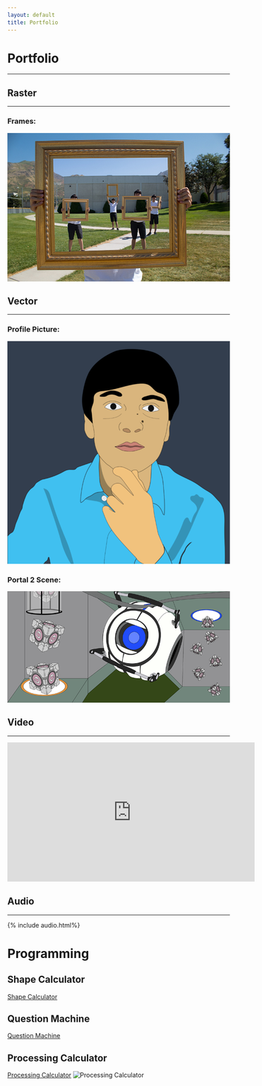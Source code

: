 ```yaml
---
layout: default
title: Portfolio
---
```


# Portfolio
---

## Raster
---

### Frames:

![Frames](assets/images/Frames-960x640.jpg)

## Vector
---

### Profile Picture:

![Profile Picture](assets/images/Cartoon-800x800.png)

### Portal 2 Scene:

![Portal](assets/images/Portal2-800x400.png)

## Video
---

<iframe width="560" height="315" src="https://www.youtube.com/embed/i_FUt5bN6zg" frameborder="0" allow="accelerometer; autoplay; encrypted-media; gyroscope; picture-in-picture" allowfullscreen></iframe>

## Audio
---

{% include audio.html%}

# Programming
## Shape Calculator
[Shape Calculator](https://github.com/InDus7ry/Operation-Portfolio/raw/master/Programming/ShapeCalculator/ShapeTester.zip)
## Question Machine
[Question Machine](https://github.com/InDus7ry/Operation-Portfolio/raw/master/Programming/writeFiles/writeFiles.zip)
## Processing Calculator
[Processing Calculator](https://github.com/InDus7ry/Operation-Portfolio/raw/master/Programming/Calculator/calculator.zip)
![Processing Calculator](assets/images/processing_Calculator.png)
